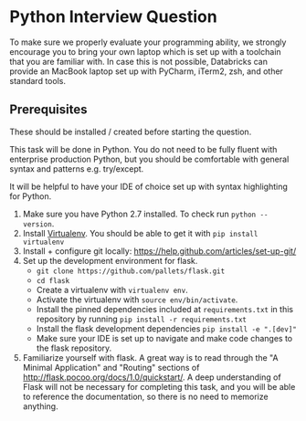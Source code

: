 # Python Interview Question
To make sure we properly evaluate your programming ability, we strongly encourage you to bring your own laptop which is set up with a toolchain that you are familiar with. In case this is not possible, Databricks can provide an MacBook laptop set up with PyCharm, iTerm2, zsh, and other standard tools.

## Prerequisites

These should be installed / created before starting the question.

This task will be done in Python. You do not need to be fully fluent with enterprise production Python, but you should be comfortable with general syntax and patterns e.g. try/except.

It will be helpful to have your IDE of choice set up with syntax highlighting for Python.

1. Make sure you have Python 2.7 installed. To check run `python --version`.
2. Install [Virtualenv](https://virtualenv.readthedocs.io/en/latest/index.html). You should be able to get it with `pip install virtualenv`
3. Install + configure git locally: https://help.github.com/articles/set-up-git/
4. Set up the development environment for flask.
    - `git clone https://github.com/pallets/flask.git`
    - `cd flask`
    - Create a virtualenv with `virtualenv env`.
    - Activate the virtualenv with `source env/bin/activate`.
    - Install the pinned dependencies included at `requirements.txt` in this repository by running `pip install -r requirements.txt`
    - Install the flask development dependencies `pip install -e ".[dev]"`
    - Make sure your IDE is set up to navigate and make code changes to the flask repository.
5. Familiarize yourself with flask. A great way is to read through the "A Minimal Application" and "Routing" sections of http://flask.pocoo.org/docs/1.0/quickstart/. A deep understanding of Flask will not be necessary for completing this task, and you will be able to reference the documentation, so there is no need to memorize anything.
